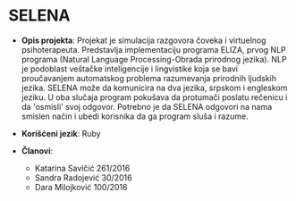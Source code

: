 # SELENA

- **Opis projekta**:
Projekat je simulacija razgovora čoveka i virtuelnog psihoterapeuta. Predstavlja implementaciju programa ELIZA, prvog NLP programa (Natural Language Processing-Obrada prirodnog jezika). NLP je podoblast veštačke inteligencije i lingvistike koja se bavi proučavanjem automatskog problema razumevanja prirodnih ljudskih jezika. SELENA može da komunicira na dva jezika, srpskom i engleskom jeziku. U oba slučaja program pokušava da protumači poslatu rečenicu i da 'osmisli' svoj odgovor. Potrebno je da SELENA odgovori na nama smislen način i ubedi korisnika da ga program sluša i razume. 

- **Korišćeni jezik**: 
Ruby

- **Članovi**:
	- Katarina Savičić 261/2016
	- Sandra Radojević 30/2016
	- Dara Milojković 100/2016
